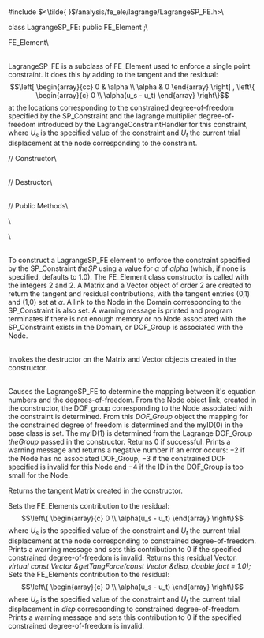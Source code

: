 \
\#include $<\tilde{ }$/analysis/fe_ele/lagrange/LagrangeSP_FE.h$>$\

class LagrangeSP_FE: public FE_Element ;\

FE_Element\

\
LagrangeSP_FE is a subclass of FE_Element used to enforce a single point
constraint. It does this by adding to the tangent and the residual:
$$\left[ \begin{array}{cc} 0 & \alpha \\ \alpha & 0 \end{array}
\right] ,
\left\{ \begin{array}{c} 0 \\ \alpha(u_s - u_t) \end{array} \right\}$$
at the locations corresponding to the constrained degree-of-freedom
specified by the SP_Constraint and the lagrange multiplier
degree-of-freedom introduced by the LagrangeConstraintHandler for this
constraint, where $U_s$ is the specified value of the constraint and
$U_t$ the current trial displacement at the node corresponding to the
constraint.

// Constructor\

\
// Destructor\

\
// Public Methods\

\

\

\
To construct a LagrangeSP_FE element to enforce the constraint specified
by the SP_Constraint *theSP* using a value for $\alpha$ of *alpha*
(which, if none is specified, defaults to $1.0$). The FE_Element class
constructor is called with the integers $2$ and $2$. A Matrix and a
Vector object of order $2$ are created to return the tangent and
residual contributions, with the tangent entries (0,1) and (1,0) set at
$\alpha$. A link to the Node in the Domain corresponding to the
SP_Constraint is also set. A warning message is printed and program
terminates if there is not enough memory or no Node associated with the
SP_Constraint exists in the Domain, or DOF_Group is associated with the
Node.

\
Invokes the destructor on the Matrix and Vector objects created in the
constructor.

\
Causes the LagrangeSP_FE to determine the mapping between it's equation
numbers and the degrees-of-freedom. From the Node object link, created
in the constructor, the DOF_group corresponding to the Node associated
with the constraint is determined. From this *DOF_Group* object the
mapping for the constrained degree of freedom is determined and the
myID(0) in the base class is set. The myID(1) is determined from the
Lagrange DOF_Group *theGroup* passed in the constructor. Returns $0$ if
successful. Prints a warning message and returns a negative number if an
error occurs: $-2$ if the Node has no associated DOF_Group, $-3$ if the
constrained DOF specified is invalid for this Node and $-4$ if the ID in
the DOF_Group is too small for the Node.

Returns the tangent Matrix created in the constructor.

Sets the FE_Elements contribution to the residual:
$$\left\{ \begin{array}{c} 0 \\ \alpha(u_s - u_t) \end{array} \right\}$$
where $U_s$ is the specified value of the constraint and $U_t$ the
current trial displacement at the node corresponding to constrained
degree-of-freedom. Prints a warning message and sets this contribution
to $0$ if the specified constrained degree-of-freedom is invalid.
Returns this residual Vector.
*virtual const Vector &getTangForce(const Vector &disp, double fact =
1.0);* \
Sets the FE_Elements contribution to the residual:
$$\left\{ \begin{array}{c} 0 \\ \alpha(u_s - u_t) \end{array} \right\}$$
where $U_s$ is the specified value of the constraint and $U_t$ the
current trial displacement in *disp* corresponding to constrained
degree-of-freedom. Prints a warning message and sets this contribution
to $0$ if the specified constrained degree-of-freedom is invalid.
